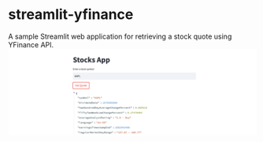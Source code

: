 # streamlit-yfinance
A sample Streamlit web application for retrieving a stock quote using YFinance API.
![streamlit-yfinance](./streamlit-yfinance.png)
